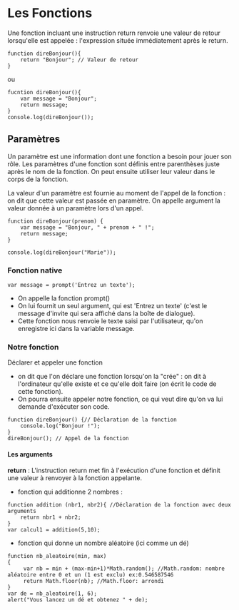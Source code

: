 # Les Fonctions

Une fonction incluant une instruction return renvoie une valeur de retour lorsqu'elle est appelée : l'expression située immédiatement après le return.

```JS
function direBonjour(){
    return "Bonjour"; // Valeur de retour
}

```

ou 

```JS
fucntion direBonjour(){
    var message = "Bonjour";
    return message;
}
console.log(direBonjour());
```

## Paramètres

Un paramètre est une information dont une fonction a besoin pour jouer son rôle. Les paramètres d'une fonction sont définis entre parenthèses juste après le nom de la fonction. On peut ensuite utiliser leur valeur dans le corps de la fonction.

La valeur d'un paramètre est fournie au moment de l'appel de la fonction : on dit que cette valeur est passée en paramètre. On appelle argument la valeur donnée à un paramètre lors d'un appel.

```JS
function direBonjour(prenom) {
    var message = "Bonjour, " + prenom + " !";
    return message;
}

console.log(direBonjour("Marie"));
```

### Fonction native

```JS
var message = prompt('Entrez un texte');
```

- On appelle la fonction prompt()
- On lui fournit un seul argument, qui est 'Entrez un texte' (c'est le message d'invite qui sera affiché dans la boîte de dialogue).
- Cette fonction nous renvoie le texte saisi par l'utilisateur, qu'on enregistre ici dans la variable message.

### Notre fonction

Déclarer et appeler une fonction

- on dit que l'on déclare une fonction lorsqu'on la "crée" : on dit à l'ordinateur qu'elle existe et ce qu'elle doit faire (on écrit le code de cette fonction).
- On pourra ensuite appeler notre fonction, ce qui veut dire qu'on va lui demande d'exécuter son code.

```JS
function direBonjour() {// Déclaration de la fonction
    console.log("Bonjour !");
}
direBonjour(); // Appel de la fonction
```

#### Les arguments

**return** : L'instruction return met fin à l'exécution d'une fonction et définit une valeur à renvoyer à la fonction appelante.

- fonction qui additionne 2 nombres :

```JS
function addition (nbr1, nbr2){ //Déclaration de la fonction avec deux arguments
    return nbr1 + nbr2;
}
var calcul1 = addition(5,10);
```

- fonction qui donne un nombre aléatoire (ici comme un dé)

```JS
function nb_aleatoire(min, max)
{
     var nb = min + (max-min+1)*Math.random(); //Math.random: nombre aléatoire entre 0 et un (1 est exclu) ex:0.546587546
     return Math.floor(nb); //Math.floor: arrondi
}
var de = nb_aleatoire(1, 6);
alert("Vous lancez un dé et obtenez " + de);

```